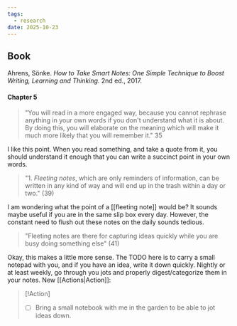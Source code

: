 ```yaml
---
tags:
  - research
date: 2025-10-23
---
```

## Book
Ahrens, Sönke. *How to Take Smart Notes: One Simple Technique to Boost Writing, Learning and Thinking.* 2nd ed., 2017.

#### Chapter 5

>"You will read in a more engaged way, because you cannot rephrase anything in your own words if you don't understand what it is about. By doing this, you will elaborate on the meaning which will make it much more likely that you will remember it." 35

 I like this point.  When you read something, and take a quote from it, you should understand it enough that you can write a succinct point in your own words.

>"1. *Fleeting notes*, which are only reminders of information, can be written in any kind of way and will end up in the trash within a day or two." (39)

I am wondering what the point of a [[fleeting note]] would be?  It sounds maybe useful if you are in the same slip box every day. However, the constant need to flush out these notes on the daily sounds tedious.

> "Fleeting notes are there for capturing ideas quickly while you are busy doing something else" (41)

Okay, this makes a little more sense.  The TODO here is to carry a small notepad with you, and if you have an idea, write it down quickly.  Nightly or at least weekly, go through you jots and properly digest/categorize them in your notes. New [[Actions|Action]]:

> [!Action]   
> - [ ] Bring a small notebook with me in the garden to be able to jot ideas down.

